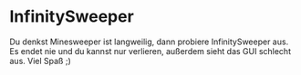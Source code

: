 # InfinitySweeper
Du denkst Minesweeper ist langweilig, dann probiere InfinitySweeper aus.
Es endet nie und du kannst nur verlieren, außerdem sieht das GUI schlecht aus.
Viel Spaß ;)
